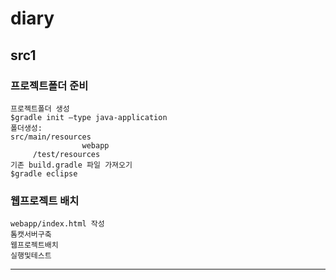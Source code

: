 # diary

## src1

### 프로젝트폴더 준비
```
프로젝트폴더 생성
$gradle init —type java-application
폴더생성:
src/main/resources
                webapp
     /test/resources
기존 build.gradle 파일 가져오기
$gradle eclipse
```
### 웹프로젝트 배치
```
webapp/index.html 작성
톰캣서버구축
웹프로젝트배치
실행및테스트
```

***
